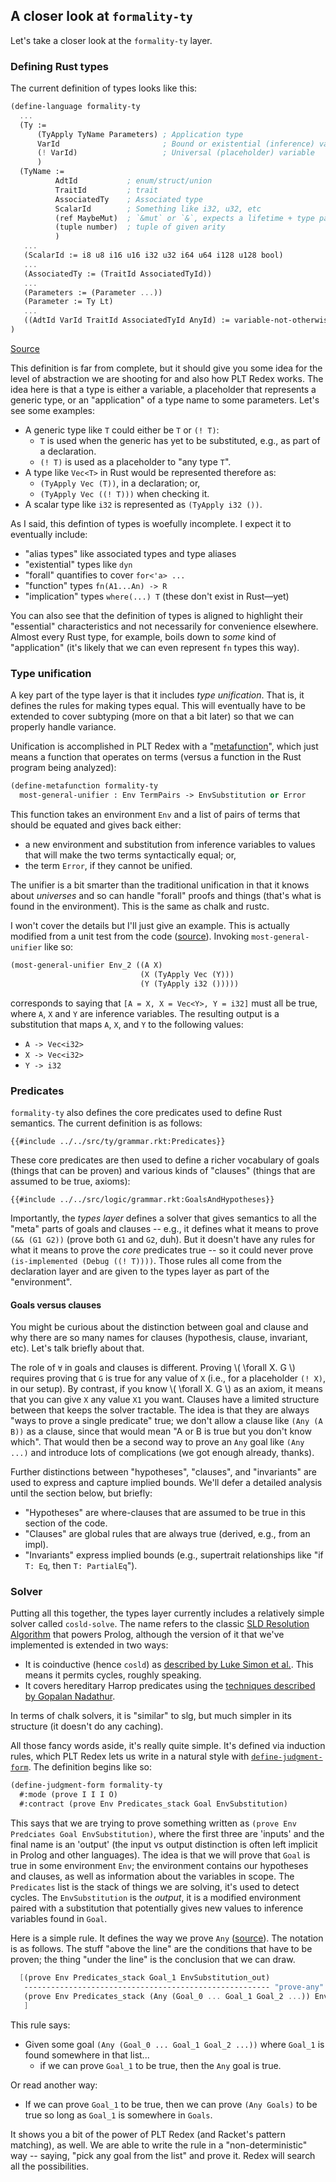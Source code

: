## A closer look at `formality-ty`

Let's take a closer look at the `formality-ty` layer.

### Defining Rust types

The current definition of types looks like this:

```scheme
(define-language formality-ty
  ...
  (Ty :=
      (TyApply TyName Parameters) ; Application type
      VarId                       ; Bound or existential (inference) variable
      (! VarId)                   ; Universal (placeholder) variable
      )
  (TyName :=
          AdtId           ; enum/struct/union
          TraitId         ; trait
          AssociatedTy    ; Associated type
          ScalarId        ; Something like i32, u32, etc
          (ref MaybeMut)  ; `&mut` or `&`, expects a lifetime + type parameter
          (tuple number)  ; tuple of given arity
          )
   ...
   (ScalarId := i8 u8 i16 u16 i32 u32 i64 u64 i128 u128 bool)
   ...
   (AssociatedTy := (TraitId AssociatedTyId))
   ...
   (Parameters := (Parameter ...))
   (Parameter := Ty Lt)
   ...
   ((AdtId VarId TraitId AssociatedTyId AnyId) := variable-not-otherwise-mentioned)
)
```
<span class="caption">[Source](https://github.com/nikomatsakis/a-mir-formality/blob/47eceea34b5f56a55d781acc73dca86c996b15c5/src/ty/grammar.rkt#L25-L37)</span>

This definition is far from complete,
but it should give you some idea for the level of abstraction we are shooting for
and also how PLT Redex works.
The idea here is that a type is either a variable,
a placeholder that represents a generic type,
or an "application" of a type name to some parameters.
Let's see some examples:

* A generic type like `T` could either be `T` or `(! T)`:
    * `T` is used when the generic has yet to be substituted, e.g., as part of a declaration.
    * `(! T)` is used as a placeholder to "any type `T`".
* A type like `Vec<T>` in Rust would be represented therefore as:
    * `(TyApply Vec (T))`, in a declaration; or,
    * `(TyApply Vec ((! T)))` when checking it.
* A scalar type like `i32` is represented as `(TyApply i32 ())`.

As I said, this defintion of types is woefully incomplete. I expect it to eventually include:

* "alias types" like associated types and type aliases
* "existential" types like `dyn`
* "forall" quantifies to cover `for<'a> ...`
* "function" types `fn(A1...An) -> R`
* "implication" types `where(...) T` (these don't exist in Rust—yet)

You can also see that the definition of types is aligned to highlight their "essential" characteristics
and not necessarily for convenience elsewhere.
Almost every Rust type, for example, boils down to *some* kind of "application"
(it's likely that we can even represent `fn` types this way).

### Type unification

A key part of the type layer is that it includes *type unification*.
That is, it defines the rules for making types equal.
This will eventually have to be extended to cover subtyping (more on that a bit later)
so that we can properly handle variance.

Unification is accomplished in PLT Redex with a "[metafunction][]",
which just means a function that operates on terms
(versus a function in the Rust program being analyzed):

```scheme
(define-metafunction formality-ty
  most-general-unifier : Env TermPairs -> EnvSubstitution or Error
```

This function takes an environment `Env` and a list of pairs of terms that should be equated and gives back either:

* a new environment and substitution from inference variables to values that will make the two terms syntactically equal; or,
* the term `Error`, if they cannot be unified.

The unifier is a bit smarter than the traditional unification
in that it knows about *universes* and so can handle "forall" proofs and things
(that's what is found in the environment).
This is the same as chalk and rustc.

I won't cover the details but I'll just give an example.
This is actually modified from a unit test from the code
([source](https://github.com/nikomatsakis/a-mir-formality/blob/47eceea34b5f56a55d781acc73dca86c996b15c5/src/ty/unify.rkt#L254-L269)).
Invoking `most-general-unifier` like so:

```scheme
(most-general-unifier Env_2 ((A X)
                             (X (TyApply Vec (Y)))
                             (Y (TyApply i32 ()))))
```

<!-- maybe: `A == X`,  `X == Vec<Y>`, and `Y == i32` -->
corresponds to saying that `[A = X, X = Vec<Y>, Y = i32]` must all be true,
where `A`, `X` and `Y` are inference variables.
The resulting output is a substitution that maps `A`, `X`, and `Y` to the following values:

* `A -> Vec<i32>`
* `X -> Vec<i32>`
* `Y -> i32`

### Predicates

`formality-ty` also defines the core predicates used to define Rust semantics.
The current definition is as follows:

```scheme,ignore
{{#include ../../src/ty/grammar.rkt:Predicates}}
```

These core predicates are then used to define a richer vocabulary of goals (things that can be proven)
and various kinds of "clauses" (things that are assumed to be true, axioms):

```scheme,ignore
{{#include ../../src/logic/grammar.rkt:GoalsAndHypotheses}}
```

Importantly, the *types layer* defines a solver that gives semantics to all the "meta" parts of goals and clauses -- e.g., it defines what it means to prove `(&& (G1 G2))` (prove both `G1` and `G2`, duh). But it doesn't have any rules for what it means to prove the *core* predicates true -- so it could never prove `(is-implemented (Debug ((! T))))`. Those rules all come from the declaration layer and are given to the types layer as part of the "environment".

#### Goals versus clauses

You might be curious about the distinction between goal and clause
and why there are so many names for clauses (hypothesis, clause, invariant, etc).
Let's talk briefly about that.

The role of `∀` in goals and clauses is different.
Proving \\( \forall X. G \\) requires proving that `G` is true for any value of `X`
(i.e., for a placeholder `(! X)`, in our setup).
By contrast, if you know \\( \forall X. G \\) as an axiom,
it means that you can give `X` any value `X1` you want.
Clauses have a limited structure between that keeps the solver tractable.
The idea is that they are always "ways to prove a single predicate" true;
we don't allow a clause like `(Any (A B))` as a clause,
since that would mean "A or B is true but you don't know which".
That would then be a second way to prove an `Any` goal like `(Any ...)`
and introduce lots of complications (we got enough already, thanks).

Further distinctions between "hypotheses", "clauses", and "invariants"
are used to express and capture implied bounds.
We'll defer a detailed analysis until the section below, but briefly:
* "Hypotheses" are where-clauses that are assumed to be true in this section of the code.
* "Clauses" are global rules that are always true (derived, e.g., from an impl).
* "Invariants" express implied bounds (e.g., supertrait relationships like "if `T: Eq`, then `T: PartialEq`").

### Solver

Putting all this together, the types layer currently includes a relatively simple solver called `cosld-solve`.
The name refers to the classic [SLD Resolution Algorithm][] that powers Prolog,
although the version of it that we've implemented is extended in two ways:

* It is coinductive (hence `cosld`) as [described by Luke Simon et al.](https://citeseerx.ist.psu.edu/viewdoc/download?doi=10.1.1.102.9618&rep=rep1&type=pdf).
  This means it permits cycles, roughly speaking.
* It covers hereditary Harrop predicates using the [techniques described by Gopalan Nadathur](https://citeseerx.ist.psu.edu/viewdoc/download?doi=10.1.1.107.2510&rep=rep1&type=pdf).

In terms of chalk solvers, it is "similar" to slg, but much simpler in its structure (it doesn't do any caching).

All those fancy words aside, it's really quite simple.
It's defined via induction rules, which PLT Redex lets us write in a natural style with [`define-judgment-form`](https://docs.racket-lang.org/redex/reference.html#%28form._%28%28lib._redex%2Freduction-semantics..rkt%29._define-judgment-form%29%29).
The definition begins like so:

```scheme
(define-judgment-form formality-ty
  #:mode (prove I I I O)
  #:contract (prove Env Predicates_stack Goal EnvSubstitution)
```

This says that we are trying to prove something written as `(prove Env Predciates Goal EnvSubstitution)`,
where the first three are 'inputs' and the final name is an 'output'
(the input vs output distinction is often left implicit in Prolog and other languages).
The idea is that we will prove that `Goal` is true in some environment `Env`;
the environment contains our hypotheses and clauses, as well as information about the variables in scope.
The `Predicates` list is the stack of things we are solving, it's used to detect cycles.
The `EnvSubstitution` is the *output*, it is a modified environment
paired with a substitution that potentially gives new values to inference variables found in `Goal`.

Here is a simple rule.
It defines the way we prove `Any` ([source](https://github.com/nikomatsakis/a-mir-formality/blob/main/src/ty/cosld-solve/prove.rkt#L62-L65)).
The notation is as follows.
The stuff "above the line" are the conditions that have to be proven;
the thing "under the line" is the conclusion that we can draw.

```scheme
  [(prove Env Predicates_stack Goal_1 EnvSubstitution_out)
   ------------------------------------------------------- "prove-any"
   (prove Env Predicates_stack (Any (Goal_0 ... Goal_1 Goal_2 ...)) EnvSubstitution_out)
   ]
```

This rule says:

* Given some goal `(Any (Goal_0 ... Goal_1 Goal_2 ...))` where `Goal_1` is found somewhere in that list...
    * if we can prove `Goal_1` to be true, then the `Any` goal is true.

Or read another way:

* If we can prove `Goal_1` to be true, then we can prove `(Any Goals)` to be true so long as `Goal_1` is somewhere in `Goals`.

It shows you a bit of the power of PLT Redex (and Racket's pattern matching), as well. We are able to write the rule in a "non-deterministic" way -- saying, "pick any goal from the list" and prove it. Redex will search all the possibilities.

[metafunction]: https://docs.racket-lang.org/redex/reference.html#%28form._%28%28lib._redex%2Freduction-semantics..rkt%29._define-metafunction%29%29
[SLD Resolution Algorithm]: https://en.wikipedia.org/wiki/SLD_resolution

